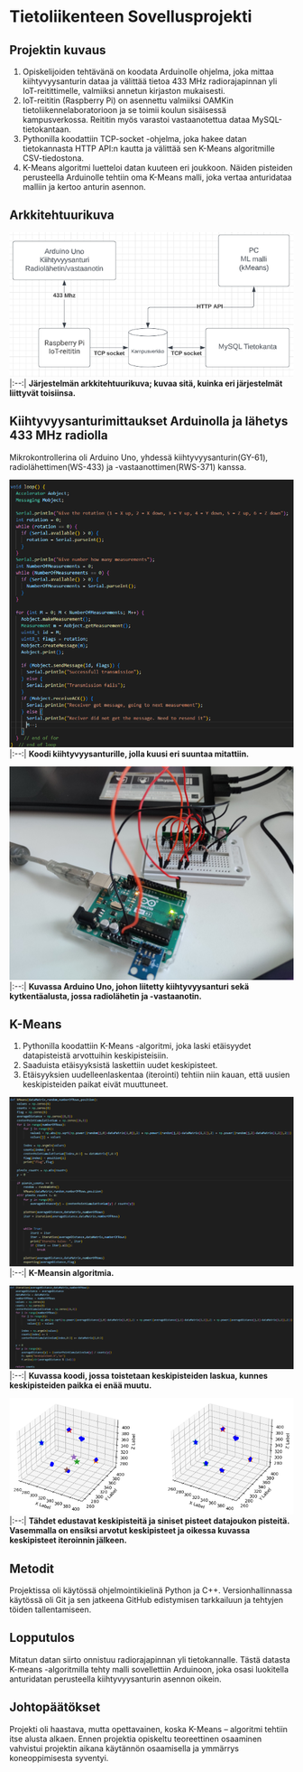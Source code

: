 # Tietoliikenteen Sovellusprojekti

## Projektin kuvaus

1. Opiskelijoiden tehtävänä on koodata Arduinolle ohjelma, joka mittaa kiihtyvyysanturin dataa ja välittää tietoa 433 MHz radiorajapinnan yli IoT-reitittimelle, valmiiksi annetun kirjaston mukaisesti.
2. IoT-reititin (Raspberry Pi) on asennettu valmiiksi OAMKin tietoliikennelaboratorioon ja se toimii koulun sisäisessä kampusverkossa. Reititin myös varastoi vastaanotettua dataa MySQL-tietokantaan.
3. Pythonilla koodattiin TCP-socket -ohjelma, joka hakee datan tietokannasta HTTP API:n kautta ja välittää sen K-Means algoritmille CSV-tiedostona.
4. K-Means algoritmi luetteloi datan kuuteen eri joukkoon. Näiden pisteiden perusteella Arduinolle tehtiin oma K-Means malli, joka vertaa anturidataa malliin ja kertoo anturin asennon.

## Arkkitehtuurikuva
![image](https://github.com/Rikupa/tietoliikenteen_projekti/blob/main/Kuvat/arkkitehtuuri.png)
|:--:|
<b>Järjestelmän arkkitehtuurikuva; kuvaa sitä, kuinka eri järjestelmät liittyvät toisiinsa.</b>

## Kiihtyvyysanturimittaukset Arduinolla ja lähetys 433 MHz radiolla

Mikrokontrollerina oli Arduino Uno, yhdessä kiihtyvyysanturin(GY-61), radiolähettimen(WS-433) ja -vastaanottimen(RWS-371) kanssa.

![image](https://github.com/Rikupa/tietoliikenteen_projekti/blob/main/Kuvat/arduino_code.png)
|:--:|
<b>Koodi kiihtyvyysanturille, jolla kuusi eri suuntaa mitattiin.</b>

![image](https://github.com/Rikupa/tietoliikenteen_projekti/blob/main/Kuvat/arduino.jpg)
|:--:|
<b>Kuvassa Arduino Uno, johon liitetty kiihtyvyysanturi sekä kytkentäalusta, jossa radiolähetin ja -vastaanotin.</b>

## K-Means

1. Pythonilla koodattiin K-Means -algoritmi, joka laski etäisyydet datapisteistä arvottuihin keskipisteisiin.
2. Saaduista etäisyyksistä laskettiin uudet keskipisteet.
3. Etäisyyksien uudelleenlaskentaa (iterointi) tehtiin niin kauan, että uusien keskipisteiden paikat eivät muuttuneet.

![image](https://github.com/Rikupa/tietoliikenteen_projekti/blob/main/Kuvat/python_KMeans.png)
|:--:|
<b>K-Meansin algoritmia.</b>

![image](https://github.com/Rikupa/tietoliikenteen_projekti/blob/main/Kuvat/python_iteration.png)
|:--:|
<b>Kuvassa koodi, jossa toistetaan keskipisteiden laskua, kunnes keskipisteiden paikka ei enää muutu.</b>

![image](https://github.com/Rikupa/tietoliikenteen_projekti/blob/main/Kuvat/6Means_yhdistetty.png)
|:--:|
<b>Tähdet edustavat keskipisteitä ja siniset pisteet datajoukon pisteitä. Vasemmalla on ensiksi arvotut keskipisteet ja oikessa kuvassa keskipisteet iteroinnin jälkeen. </b>

## Metodit
Projektissa oli käytössä ohjelmointikielinä Python ja C++. Versionhallinnassa käytössä oli Git ja sen
jatkeena GitHub edistymisen tarkkailuun ja tehtyjen töiden tallentamiseen.

## Lopputulos
Mitatun datan siirto onnistuu radiorajapinnan yli tietokannalle.
Tästä datasta K-means -algoritmilla tehty malli sovellettiin Arduinoon, joka osasi luokitella anturidatan perusteella kiihtyvyysanturin asennon oikein.

## Johtopäätökset
Projekti oli haastava, mutta 
opettavainen, koska K-Means –
algoritmi tehtiin itse alusta alkaen. 
Ennen projektia opiskeltu 
teoreettinen osaaminen vahvistui 
projektin aikana 
käytännön osaamisella ja ymmärrys 
koneoppimisesta syventyi.
